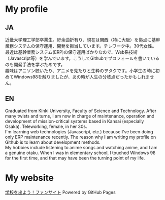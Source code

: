 # My profile

## JA

近畿大学理工学部卒業生。紆余曲折有り、現在は関西（特に大阪）を拠点に基幹業務システムの保守運用、開発を担当しています。テレワーク中。30代女性。  
最近は基幹業務システム(ERP)の保守運用ばかりなので、Web系技術（Javascript等）を学んでいます。こうしてGithubでプロフィールを書いているのも開発手法を学ぶためです。  
趣味はアニソン聴いたり、アニメを見たりと生粋のヲタクです。小学生の時に初めてWindows98を触りましたが、あの時が人生の分岐点だったかもしれません。

## EN

Graduated from Kinki University, Faculty of Science and Technology. After many twists and turns, I am now in charge of maintenance, operation and development of mission-critical systems based in Kansai (especially Osaka). Teleworking, female, in her 30s.  
I'm learning web technologies (Javascript, etc.) because I've been doing only ERP maintenance recently. The reason why I am writing my profile on Github is to learn about development methods.  
My hobbies include listening to anime songs and watching anime, and I am a genuine otaku. When I was in elementary school, I touched Windows 98 for the first time, and that may have been the turning point of my life.


# My website

[学校を出よう！ファンサイト](https://escape-from-the-school.asterisk-interceptor.net/) Powered by GitHub Pages  
